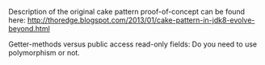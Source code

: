 

Description of the original cake pattern proof-of-concept can be found here: http://thoredge.blogspot.com/2013/01/cake-pattern-in-jdk8-evolve-beyond.html

Getter-methods versus public access read-only fields: Do you need to use polymorphism or not.